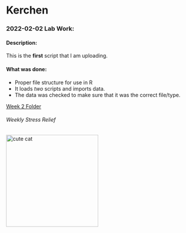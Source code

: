 # Kerchen

### 2022-02-02 Lab Work:
#### Description:
  This is the **first** script that I am uploading. 

#### What was done:
* Proper file structure for use in R
* It loads _two_ scripts and imports data. 
* The data was checked to make sure that it was the correct file/type.
  
[Week 2 Folder](https://github.com/Biol551-CSUN/Kerchen/tree/main/Week_02)

###### Weekly Stress Relief 
<img src="https://i0.wp.com/katzenworld.co.uk/wp-content/uploads/2019/06/funny-cat.jpeg" alt="cute cat" width="250" height ="250">
